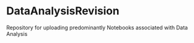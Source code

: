 # DataAnalysisRevision
Repository for uploading predominantly Notebooks associated with Data Analysis  
